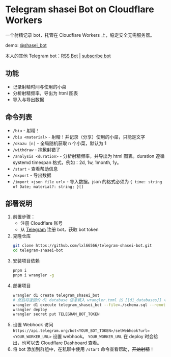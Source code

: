 # Telegram shasei Bot on Cloudflare Workers

一个射精记录 bot，托管在 Cloudflare Workers 上，稳定安全无需服务器。

demo: [@shasei_bot](https://t.me/shasei_bot)

本人的其他 Telegram bot：[RSS Bot](https://github.com/lxl66566/Telegram-RSS-Bot-on-Cloudflare-Workers) | [subscribe bot](https://github.com/lxl66566/telegram-subscribe-bot)

## 功能

- 记录射精时间与使用的小菜
- 分析射精频率，导出为 html 图表
- 导入与导出数据

## 命令列表

- `/biu` - 射精！
- `/biu <material>` - 射精！并记录（分享）使用的小菜，只能是文字
- `/okazu [n]` - 全局随机获取 n 个小菜，默认为 1
- `/withdraw` - 抱歉射错了
- `/analysis <duration>` - 分析射精频率，并导出为 html 图表。duration 遵循 systemd timespan 格式，例如：2d, 1w, 1month, 1y。
- `/start` - 查看帮助信息
- `/export` - 导出数据
- `/import <json file url>` - 导入数据。json 的格式必须为 `{ time: string of Date; material?: string; }[]`

## 部署说明

1. 前置步骤：
   - 注册 Cloudflare 账号
   - 从 [Telegram](https://t.me/botfather) 注册 bot，获取 bot token
2. 克隆仓库
   ```sh
   git clone https://github.com/lxl66566/telegram-shasei-bot.git
   cd telegram-shasei-bot
   ```
3. 安装项目依赖
   ```sh
   pnpm i
   pnpm i wrangler -g
   ```
4. 部署项目
   ```sh
   wrangler d1 create telegram_shasei_bot                                  # 创建 d1 数据库
   # 然后将返回的 d1 database 信息填入 wrangler.toml 的 [[d1_databases]] 中
   wrangler d1 execute telegram_shasei_bot --file=./schema.sql --remote    # 创建数据表
   wrangler deploy                                                         # 部署项目
   wrangler secret put TELEGRAM_BOT_TOKEN                                  # 设置 bot token
   ```
5. 设置 Webhook
   访问 `https://api.telegram.org/bot<YOUR_BOT_TOKEN>/setWebhook?url=<YOUR_WORKER_URL>` 设置 webhook。
   `YOUR_WORKER_URL` 在 deploy 时会给出，也可以去 Cloudflare Dashboard 查看。
6. 将 bot 添加到群组中，在私聊中使用 `/start` 命令查看帮助，~~开始射精~~！
